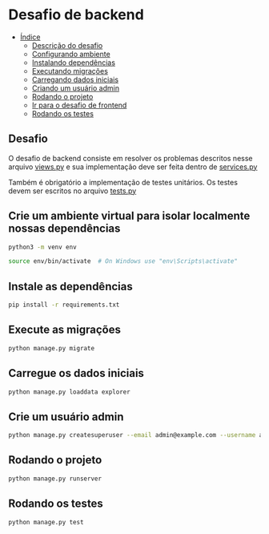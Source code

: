 # Desafio de backend

- [Índice](#indice)
  - [Descrição do desafio](#desafio)
  - [Configurando ambiente](#crie-um-ambiente-virtual-para-isolar-localmente-nossas-dependências)
  - [Instalando dependências](#instale-as-dependências)
  - [Executando migrações](#execute-as-migrações)
  - [Carregando dados iniciais](#carregue-os-dados-iniciais)
  - [Criando um usuário admin](#crie-um-usuário-admin)
  - [Rodando o projeto](#rodando-o-projeto)
  - [Ir para o desafio de frontend](../frontend/README.md)
  - [Rodando os testes](#rodando-os-testes)

## Desafio

O desafio de backend consiste em resolver os problemas descritos nesse arquivo [views.py](explorer/views.py) e sua implementação deve ser feita dentro de [services.py](explorer/services.py)

Também é obrigatório a implementação de testes unitários. Os testes devem ser escritos no arquivo [tests.py](explorer/tests.py)


## Crie um ambiente virtual para isolar localmente nossas dependências

```bash
python3 -m venv env

source env/bin/activate  # On Windows use "env\Scripts\activate"
```

## Instale as dependências

```bash
pip install -r requirements.txt
```

## Execute as migrações

```bash
python manage.py migrate
```

## Carregue os dados iniciais

```bash
python manage.py loaddata explorer
```

## Crie um usuário admin

```bash
python manage.py createsuperuser --email admin@example.com --username admin
```

## Rodando o projeto

```bash
python manage.py runserver
```

## Rodando os testes

```bash
python manage.py test
```
